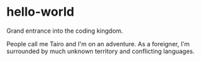 # hello-world
Grand entrance into the coding kingdom.

People call me Tairo and I'm on an adventure.
As a foreigner, I'm surrounded by much unknown territory and conflicting languages. 
